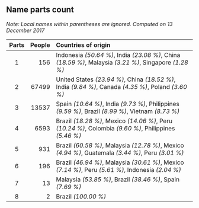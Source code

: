 ## Name parts count

*Note: Local names within parentheses are ignored.*
*Computed on 13 December 2017*

| Parts | People | Countries of origin |
| :--: | ---: | :--- |
| 1 | 156 | Indonesia *(50.64 %)*, India *(23.08 %)*, China *(18.59 %)*, Malaysia *(3.21 %)*, Singapore *(1.28 %)* |
| 2 | 67499 | United States *(23.94 %)*, China *(18.52 %)*, India *(9.84 %)*, Canada *(4.35 %)*, Poland *(3.60 %)* |
| 3 | 13537 | Spain *(10.64 %)*, India *(9.73 %)*, Philippines *(9.59 %)*, Brazil *(8.99 %)*, Vietnam *(8.73 %)* |
| 4 | 6593 | Brazil *(18.28 %)*, Mexico *(14.06 %)*, Peru *(10.24 %)*, Colombia *(9.60 %)*, Philippines *(5.46 %)* |
| 5 | 931 | Brazil *(60.58 %)*, Malaysia *(12.78 %)*, Mexico *(4.94 %)*, Guatemala *(3.44 %)*, Peru *(3.01 %)* |
| 6 | 196 | Brazil *(46.94 %)*, Malaysia *(30.61 %)*, Mexico *(7.14 %)*, Peru *(5.61 %)*, Indonesia *(2.04 %)* |
| 7 | 13 | Malaysia *(53.85 %)*, Brazil *(38.46 %)*, Spain *(7.69 %)* |
| 8 | 2 | Brazil *(100.00 %)* |

